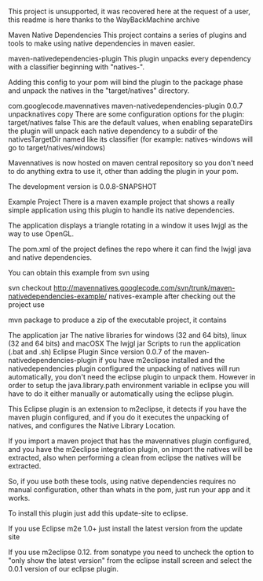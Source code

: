 This project is unsupported, it was recovered here at the request of a user, this readme is here thanks to the WayBackMachine archive


Maven Native Dependencies
This project contains a series of plugins and tools to make using native dependencies in maven easier.

maven-nativedependencies-plugin
This plugin unpacks every dependency with a classifier beginning with "natives-".

Adding this config to your pom will bind the plugin to the package phase and unpack the natives in the "target/natives" directory.

<plugin>
        <groupId>com.googlecode.mavennatives</groupId>
        <artifactId>maven-nativedependencies-plugin</artifactId>
        <version>0.0.7</version>
        <executions>
                <execution>
                        <id>unpacknatives</id>
                        <goals>
                                <goal>copy</goal>
                        </goals>
                </execution>
        </executions>
</plugin>
There are some configuration options for the plugin:

<configuration>
    <nativesTargetDir>target/natives</nativesTargetDir>
    <separateDirs>false</separateDirs>
</configuration>
This are the default values, when enabling separateDirs the plugin will unpack each native dependency to a subdir of the nativesTargetDir named like its classifier (for example: natives-windows will go to target/natives/windows)

Mavennatives is now hosted on maven central repository so you don't need to do anything extra to use it, other than adding the plugin in your pom.

The development version is 0.0.8-SNAPSHOT

Example Project
There is a maven example project that shows a really simple application using this plugin to handle its native dependencies.

The application displays a triangle rotating in a window it uses lwjgl as the way to use OpenGL.

The pom.xml of the project defines the repo where it can find the lwjgl java and native dependencies.

You can obtain this example from svn using

svn checkout http://mavennatives.googlecode.com/svn/trunk/maven-nativedependencies-example/ natives-example
after checking out the project use

mvn package
to produce a zip of the executable project, it contains

The application jar
The native libraries for windows (32 and 64 bits), linux (32 and 64 bits) and macOSX
The lwjgl jar
Scripts to run the application (.bat and .sh)
Eclipse Plugin
Since version 0.0.7 of the maven-nativedependencies-plugin if you have m2eclipse installed and the nativedependencies plugin configured the unpacking of natives will run automatically, you don't need the eclipse plugin to unpack them. However in order to setup the java.library.path environment variable in eclipse you will have to do it either manually or automatically using the eclipse plugin.

This Eclipse plugin is an extension to m2eclipse, it detects if you have the maven plugin configured, and if you do it executes the unpacking of natives, and configures the Native Library Location.

If you import a maven project that has the mavennatives plugin configured, and you have the m2eclipse integration plugin, on import the natives will be extracted, also when performing a clean from eclipse the natives will be extracted.

So, if you use both these tools, using native dependencies requires no manual configuration, other than whats in the pom, just run your app and it works.

To install this plugin just add this update-site to eclipse.

If you use Eclipse m2e 1.0+ just install the latest version from the update site

If you use m2eclipse 0.12. from sonatype you need to uncheck the option to "only show the latest version" from the eclipse install screen and select the 0.0.1 version of our eclipse plugin.